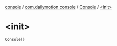 [console](../../index.md) / [com.dailymotion.console](../index.md) / [Console](index.md) / [&lt;init&gt;](./-init-.md)

# &lt;init&gt;

`Console()`